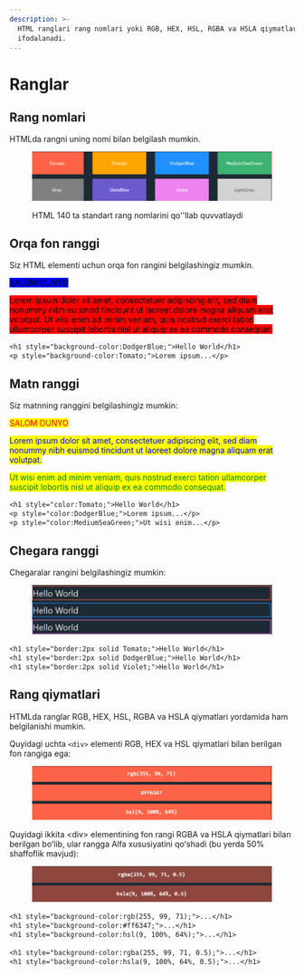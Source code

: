 ```yaml
---
description: >-
  HTML ranglari rang nomlari yoki RGB, HEX, HSL, RGBA va HSLA qiymatlari bilan
  ifodalanadi.
---
```


# Ranglar

## Rang nomlari

HTMLda rangni uning nomi bilan belgilash mumkin.

<figure><img src="../../../.gitbook/assets/image (322).png" alt=""><figcaption><p>HTML 140 ta standart rang nomlarini qo''llab quvvatlaydi</p></figcaption></figure>

## Orqa fon ranggi

Siz HTML elementi uchun orqa fon rangini belgilashingiz mumkin.

&#x20;                                                                          <mark style="background-color:blue;">SALOM DUNYO</mark>                                                                          &#x20;

<mark style="background-color:red;">Lorem ipsum dolor sit amet, consectetuer adipiscing elit, sed diam nonummy nibh euismod tincidunt ut laoreet dolore magna aliquam erat volutpat. Ut wisi enim ad minim veniam, quis nostrud exerci tation ullamcorper suscipit lobortis nisl ut aliquip ex ea commodo consequat.</mark>

```
<h1 style="background-color:DodgerBlue;">Hello World</h1>
<p style="background-color:Tomato;">Lorem ipsum...</p>
```

## Matn ranggi

Siz matnning ranggini belgilashingiz mumkin:

<mark style="color:red;">SALOM DUNYO</mark>

<mark style="color:blue;">Lorem ipsum dolor sit amet, consectetuer adipiscing elit, sed diam nonummy nibh euismod tincidunt ut laoreet dolore magna aliquam erat volutpat.</mark>

<mark style="color:green;">Ut wisi enim ad minim veniam, quis nostrud exerci tation ullamcorper suscipit lobortis nisl ut aliquip ex ea commodo consequat.</mark>

```
<h1 style="color:Tomato;">Hello World</h1>
<p style="color:DodgerBlue;">Lorem ipsum...</p>
<p style="color:MediumSeaGreen;">Ut wisi enim...</p>
```

## Chegara ranggi

Chegaralar rangini belgilashingiz mumkin:

<figure><img src="../../../.gitbook/assets/image (320).png" alt=""><figcaption></figcaption></figure>

```
<h1 style="border:2px solid Tomato;">Hello World</h1>
<h1 style="border:2px solid DodgerBlue;">Hello World</h1>
<h1 style="border:2px solid Violet;">Hello World</h1>
```

## Rang qiymatlari

HTMLda ranglar RGB, HEX, HSL, RGBA va HSLA qiymatlari yordamida ham belgilanishi mumkin.

Quyidagi uchta `<div>` elementi RGB, HEX va HSL qiymatlari bilan berilgan fon rangiga ega:

<figure><img src="../../../.gitbook/assets/image (323).png" alt=""><figcaption></figcaption></figure>

Quyidagi ikkita \<div> elementining fon rangi RGBA va HSLA qiymatlari bilan berilgan boʻlib, ular rangga Alfa xususiyatini qoʻshadi (bu yerda 50% shaffoflik mavjud):

<figure><img src="../../../.gitbook/assets/image (362).png" alt=""><figcaption></figcaption></figure>

```
<h1 style="background-color:rgb(255, 99, 71);">...</h1>
<h1 style="background-color:#ff6347;">...</h1>
<h1 style="background-color:hsl(9, 100%, 64%);">...</h1>

<h1 style="background-color:rgba(255, 99, 71, 0.5);">...</h1>
<h1 style="background-color:hsla(9, 100%, 64%, 0.5);">...</h1>
```
